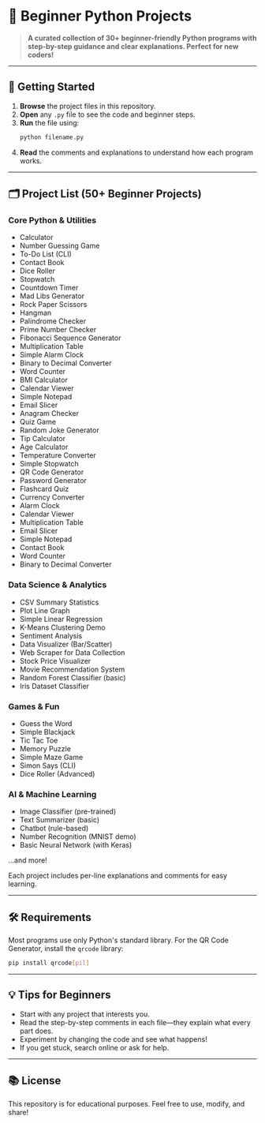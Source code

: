 # 🎉 Beginner Python Projects

> **A curated collection of 30+ beginner-friendly Python programs with step-by-step guidance and clear explanations. Perfect for new coders!**

---

## 🚀 Getting Started

1. **Browse** the project files in this repository.
2. **Open** any `.py` file to see the code and beginner steps.
3. **Run** the file using:
   ```bash
   python filename.py
   ```
4. **Read** the comments and explanations to understand how each program works.

---


## 🗂️ Project List (50+ Beginner Projects)

### Core Python & Utilities
- Calculator
- Number Guessing Game
- To-Do List (CLI)
- Contact Book
- Dice Roller
- Stopwatch
- Countdown Timer
- Mad Libs Generator
- Rock Paper Scissors
- Hangman
- Palindrome Checker
- Prime Number Checker
- Fibonacci Sequence Generator
- Multiplication Table
- Simple Alarm Clock
- Binary to Decimal Converter
- Word Counter
- BMI Calculator
- Calendar Viewer
- Simple Notepad
- Email Slicer
- Anagram Checker
- Quiz Game
- Random Joke Generator
- Tip Calculator
- Age Calculator
- Temperature Converter
- Simple Stopwatch
- QR Code Generator
- Password Generator
- Flashcard Quiz
- Currency Converter
- Alarm Clock
- Calendar Viewer
- Multiplication Table
- Email Slicer
- Simple Notepad
- Contact Book
- Word Counter
- Binary to Decimal Converter

### Data Science & Analytics
- CSV Summary Statistics
- Plot Line Graph
- Simple Linear Regression
- K-Means Clustering Demo
- Sentiment Analysis
- Data Visualizer (Bar/Scatter)
- Web Scraper for Data Collection
- Stock Price Visualizer
- Movie Recommendation System
- Random Forest Classifier (basic)
- Iris Dataset Classifier

### Games & Fun
- Guess the Word
- Simple Blackjack
- Tic Tac Toe
- Memory Puzzle
- Simple Maze Game
- Simon Says (CLI)
- Dice Roller (Advanced)

### AI & Machine Learning
- Image Classifier (pre-trained)
- Text Summarizer (basic)
- Chatbot (rule-based)
- Number Recognition (MNIST demo)
- Basic Neural Network (with Keras)

...and more!

Each project includes per-line explanations and comments for easy learning.

---

## 🛠️ Requirements

Most programs use only Python's standard library. For the QR Code Generator, install the `qrcode` library:

```bash
pip install qrcode[pil]
```

---

## 💡 Tips for Beginners

- Start with any project that interests you.
- Read the step-by-step comments in each file—they explain what every part does.
- Experiment by changing the code and see what happens!
- If you get stuck, search online or ask for help.

---

## 📚 License

This repository is for educational purposes. Feel free to use, modify, and share!